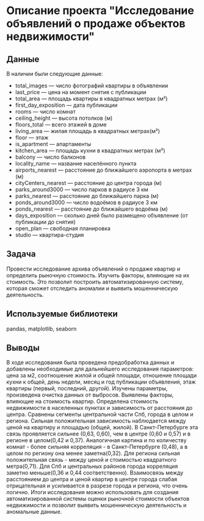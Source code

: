 # Описание проекта "Исследование объявлений о продаже объектов недвижимости"
## Данные
В наличии были следующие данные:
* total_images — число фотографий квартиры в объявлении
* last_price — цена на момент снятия с публикации
* total_area — площадь квартиры в квадратных метрах (м²)
* first_day_exposition — дата публикации
* rooms — число комнат
* ceiling_height — высота потолков (м)
* floors_total — всего этажей в доме
* living_area — жилая площадь в квадратных метрах(м²)
* floor — этаж
* is_apartment — апартаменты
* kitchen_area — площадь кухни в квадратных метрах (м²)
* balcony — число балконов
* locality_name — название населённого пункта
* airports_nearest — расстояние до ближайшего аэропорта в метрах (м)
* cityCenters_nearest — расстояние до центра города (м)
* parks_around3000 — число парков в радиусе 3 км
* parks_nearest — расстояние до ближайшего парка (м)
* ponds_around3000 — число водоёмов в радиусе 3 км
* ponds_nearest — расстояние до ближайшего водоёма (м)
* days_exposition — сколько дней было размещено объявление (от публикации до снятия)
* open_plan — свободная планировка
* studio — квартира-студия 
## Задача
Провести исследование архива объявлений о продаже квартир и определить рыночную стоимость. Изучить факторы, влияющие на их стоимость. Это позволит построить автоматизированную систему, которая сможет отследить аномалии и выявить мошенническую деятельность.
## Используемые библиотеки
pandas, matplotlib, seaborn 
## Выводы
В ходе исследования была проведена предобработка данных и добавлены необходимые для дальнейшего исследования параметров: цена за м2, соотношение жилой и общей площади, отношение площади кухни к общей, день недели, месяц и год публикации объявления, этаж квартиры (первый, последний, другой). Изучены параметры, произведена очистка данных от выбросов. Выявлены факторы, влияющие на стоимость квартир. Определена стоимость недвижимости в населенных пунктах и зависимость от расстояния до центра. Сравнены сегменты центральной части Спб, города в целом и региона. Сильная положительная зависимость наблюдается между ценой на квартиру и площадью (общей, жилой). В Санкт-Петербурге эта связь проявляется сильнее (0,63, 0,60), чем в центре (0,60 и 0,57) и в регионе в целом(0,42 и 0,37).
Аналогичная картина и по количеству комнат - более сильняя корреляция - в Санкт-Петербурге (0,48), а в целом по региону она менее заметна(0,32).
Для региона сильная положительная связь - между ценой и стоимостью квадратного метра(0,71). Для Спб и центральных районов города корреляция заметно меньше(0,36 и 0,44 соответственно).
Взаимосвязь между расстоянием до центра и ценой квартир в центре города слабая отрицательная и усиливается в разрезе города и региона, что очень логично.
Итоги исследования можно использовать для создания автоматизированной системы оценки рыночной стоимости объектов недвижимости и позволит выявить мошенническую деятельность и аномальные данные.
